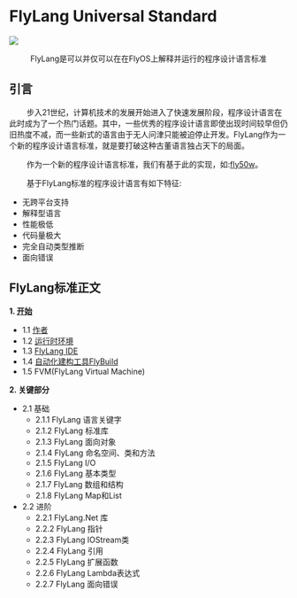 # FlyLang Universal Standard

<img src="https://github.com/xingyujie/flyos/blob/master/img/flyos.png?raw=true" align=center/>
<p width=600px align=center>
FlyLang是可以并仅可以在在FlyOS上解释并运行的程序设计语言标准
</p>

## 引言
&nbsp;&nbsp;&nbsp;&nbsp;&nbsp;&nbsp;&nbsp;&nbsp;步入21世纪，计算机技术的发展开始进入了快速发展阶段，程序设计语言在此时成为了一个热门话题。其中，一些优秀的程序设计语言即使出现时间较早但仍旧热度不减，而一些新式的语言由于无人问津只能被迫停止开发。FlyLang作为一个新的程序设计语言标准，就是要打破这种古董语言独占天下的局面。

&nbsp;&nbsp;&nbsp;&nbsp;&nbsp;&nbsp;&nbsp;&nbsp;作为一个新的程序设计语言标准，我们有基于此的实现，如:[fly50w](https://github.com/FuckOS/fly50w)。

&nbsp;&nbsp;&nbsp;&nbsp;&nbsp;&nbsp;&nbsp;&nbsp;基于FlyLang标准的程序设计语言有如下特征:

- 无跨平台支持
- 解释型语言
- 性能极低
- 代码量极大
- 完全自动类型推断
- 面向错误

## FlyLang标准正文
**1. [开始](/1.开始/README.md)**
  - 1.1 [作者](/1.开始/1.1作者.md)
  - 1.2 [运行时环境](/1.开始/1.2运行时环境.md)
  - 1.3 [FlyLang IDE](/1.开始/1.3FlyLang_IDE.md)
  - 1.4 [自动化建构工具FlyBuild](/1.开始/1.4FlyBuild.md)
  - 1.5 FVM(FlyLang Virtual Machine)

**2. 关键部分**
  - 2.1 基础
    - 2.1.1 FlyLang 语言关键字
    - 2.1.2 FlyLang 标准库
    - 2.1.3 FlyLang 面向对象
    - 2.1.4 FlyLang 命名空间、类和方法
    - 2.1.5 FlyLang I/O
    - 2.1.6 FlyLang 基本类型
    - 2.1.7 FlyLang 数组和结构
    - 2.1.8 FlyLang Map和List
  - 2.2 进阶
    - 2.2.1 FlyLang.Net 库
    - 2.2.2 FlyLang 指针
    - 2.2.3 FlyLang IOStream类
    - 2.2.4 FlyLang 引用
    - 2.2.5 FlyLang 扩展函数
    - 2.2.6 FlyLang Lambda表达式
    - 2.2.7 FlyLang 面向错误
 
